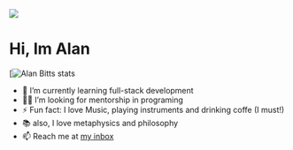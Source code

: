 <img src="https://alanbitts.github.io/images/banner.png">

# Hi, Im Alan
[![Alan Bitts stats](https://github-readme-stats.vercel.app/api?username=AlanBitts&show_icons=true&theme=monokai)
- 🌱 I’m currently learning full-stack development
- 🧑‍💻 I’m looking for mentorship in programing
- ⚡ Fun fact: I love Music, playing instruments and drinking coffe (I must!)
- 📚 also, I love metaphysics and philosophy 
- 📫 Reach me at <a href="mailto: rui-viveiros@hotmail.com" subject="github profile">my inbox</a>

<!---
AlanBitts/AlanBitts is a ✨ special ✨ repository because its `README.md` (this file) appears on your GitHub profile.
You can click the Preview link to take a look at your changes.
--->
